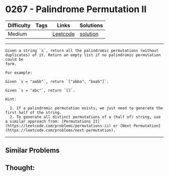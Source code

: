# 0267 - Palindrome Permutation II

Difficulty  | Tags | Links | Solutions
----------- | ---- | ----- | -----
Medium |  | [Leetcode](https://leetcode.com/problems/palindrome-permutation-ii) | [solution](https://leetcode.com/problems/palindrome-permutation-ii/solution/)


-----------

```
Given a string `s`, return all the palindromic permutations (without
duplicates) of it. Return an empty list if no palindromic permutation could be
form.

For example:

Given `s = "aabb"`, return `["abba", "baab"]`.

Given `s = "abc"`, return `[]`.

Hint:

  1. If a palindromic permutation exists, we just need to generate the first half of the string.
  2. To generate all distinct permutations of a (half of) string, use a similar approach from: [Permutations II](https://leetcode.com/problems/permutations-ii) or [Next Permutation](https://leetcode.com/problems/next-permutation).
```

-----------


## Similar Problems




## Thought:
